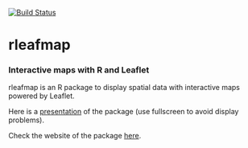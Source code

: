 [![Build Status](https://travis-ci.org/fkeck/rleafmap.svg?branch=master)](https://travis-ci.org/fkeck/rleafmap)
# rleafmap
### Interactive maps with R and Leaflet
rleafmap is an R package to display spatial data with interactive maps powered by Leaflet.

Here is a [presentation](http://www.francoiskeck.fr/rleafmap/docs/rleafmap_rencontreR/index_EN.html)  of the package (use fullscreen to avoid display problems).

Check the website of the package [here](http://www.francoiskeck.fr/rleafmap/).
